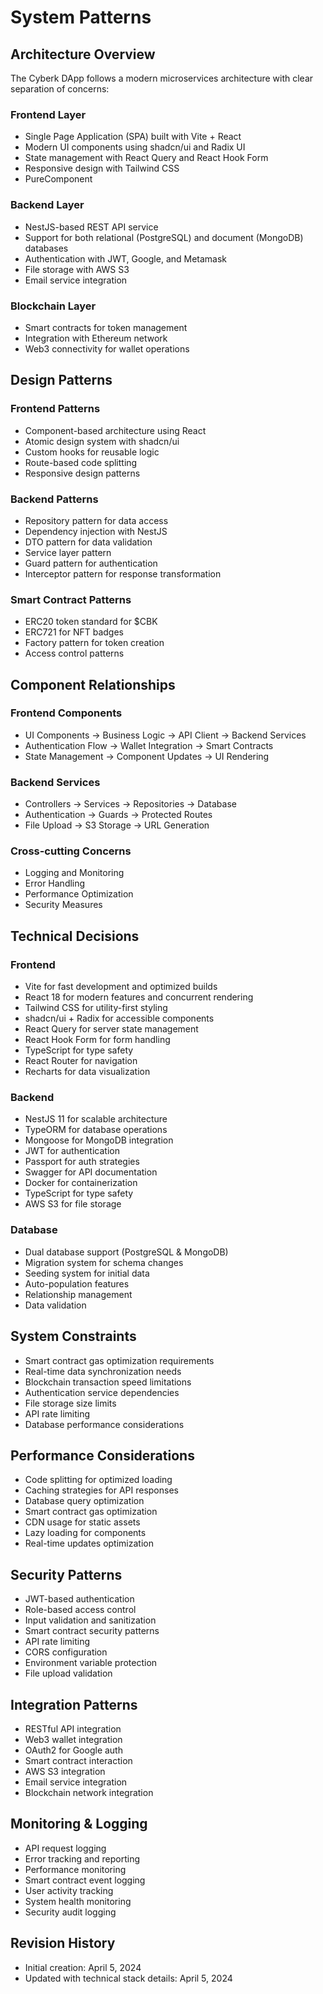 # System Patterns

## Architecture Overview
The Cyberk DApp follows a modern microservices architecture with clear separation of concerns:

### Frontend Layer
- Single Page Application (SPA) built with Vite + React
- Modern UI components using shadcn/ui and Radix UI
- State management with React Query and React Hook Form
- Responsive design with Tailwind CSS
- PureComponent

### Backend Layer
- NestJS-based REST API service
- Support for both relational (PostgreSQL) and document (MongoDB) databases
- Authentication with JWT, Google, and Metamask
- File storage with AWS S3
- Email service integration

### Blockchain Layer
- Smart contracts for token management
- Integration with Ethereum network
- Web3 connectivity for wallet operations

## Design Patterns
### Frontend Patterns
- Component-based architecture using React
- Atomic design system with shadcn/ui
- Custom hooks for reusable logic
- Route-based code splitting
- Responsive design patterns

### Backend Patterns
- Repository pattern for data access
- Dependency injection with NestJS
- DTO pattern for data validation
- Service layer pattern
- Guard pattern for authentication
- Interceptor pattern for response transformation

### Smart Contract Patterns
- ERC20 token standard for $CBK
- ERC721 for NFT badges
- Factory pattern for token creation
- Access control patterns

## Component Relationships
### Frontend Components
- UI Components → Business Logic → API Client → Backend Services
- Authentication Flow → Wallet Integration → Smart Contracts
- State Management → Component Updates → UI Rendering

### Backend Services
- Controllers → Services → Repositories → Database
- Authentication → Guards → Protected Routes
- File Upload → S3 Storage → URL Generation

### Cross-cutting Concerns
- Logging and Monitoring
- Error Handling
- Performance Optimization
- Security Measures

## Technical Decisions
### Frontend
- Vite for fast development and optimized builds
- React 18 for modern features and concurrent rendering
- Tailwind CSS for utility-first styling
- shadcn/ui + Radix for accessible components
- React Query for server state management
- React Hook Form for form handling
- TypeScript for type safety
- React Router for navigation
- Recharts for data visualization

### Backend
- NestJS 11 for scalable architecture
- TypeORM for database operations
- Mongoose for MongoDB integration
- JWT for authentication
- Passport for auth strategies
- Swagger for API documentation
- Docker for containerization
- TypeScript for type safety
- AWS S3 for file storage

### Database
- Dual database support (PostgreSQL & MongoDB)
- Migration system for schema changes
- Seeding system for initial data
- Auto-population features
- Relationship management
- Data validation

## System Constraints
- Smart contract gas optimization requirements
- Real-time data synchronization needs
- Blockchain transaction speed limitations
- Authentication service dependencies
- File storage size limits
- API rate limiting
- Database performance considerations

## Performance Considerations
- Code splitting for optimized loading
- Caching strategies for API responses
- Database query optimization
- Smart contract gas optimization
- CDN usage for static assets
- Lazy loading for components
- Real-time updates optimization

## Security Patterns
- JWT-based authentication
- Role-based access control
- Input validation and sanitization
- Smart contract security patterns
- API rate limiting
- CORS configuration
- Environment variable protection
- File upload validation

## Integration Patterns
- RESTful API integration
- Web3 wallet integration
- OAuth2 for Google auth
- Smart contract interaction
- AWS S3 integration
- Email service integration
- Blockchain network integration

## Monitoring & Logging
- API request logging
- Error tracking and reporting
- Performance monitoring
- Smart contract event logging
- User activity tracking
- System health monitoring
- Security audit logging

## Revision History
- Initial creation: April 5, 2024
- Updated with technical stack details: April 5, 2024 